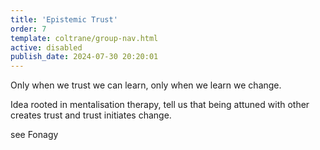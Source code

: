 ```yaml
---
title: 'Epistemic Trust'
order: 7
template: coltrane/group-nav.html
active: disabled
publish_date: 2024-07-30 20:20:01
---
```

Only when we trust we can learn, only when we learn we change.

Idea rooted in mentalisation therapy, tell us that being attuned with other creates trust and trust initiates change.

see Fonagy